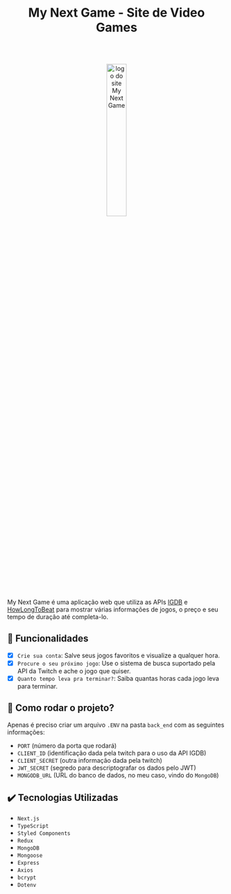 <h1 align="center">My Next Game - Site de Video Games</h1>


<br/>
<br/>

<p align="center">
  <img  
       width="30%" 
       src="https://user-images.githubusercontent.com/69987890/180659584-2e8cdf69-1285-4a47-a0a3-0bae656b94e9.png" 
       alt="logo do site My Next Game">
  </img>
</p>

<br/>
<br/>

My Next Game é uma aplicação web que utiliza as APIs <a href="https://api-docs.igdb.com/#about" target="_blank" rel="noreferrer">IGDB</a> e <a href="https://github.com/ckatzorke/howlongtobeat" target="_blank" rel="noreferrer">HowLongToBeat</a> para mostrar várias informações de jogos, o preço e seu tempo de duração até completa-lo.

## :hammer: Funcionalidades

- [x] `Crie sua conta`: Salve seus jogos favoritos e visualize a qualquer hora.
- [x] `Procure o seu próximo jogo`: Use o sistema de busca suportado pela API da Twitch e ache o jogo que quiser.
- [x] `Quanto tempo leva pra terminar?`: Saiba quantas horas cada jogo leva para terminar.

## :hammer: Como rodar o projeto?

 Apenas é preciso criar um arquivo `.ENV` na pasta `back_end` com as seguintes informações:
  
  - `PORT` (número da porta que rodará)
  - `CLIENT_ID` (identificação dada pela twitch para o uso da API IGDB)
  - `CLIENT_SECRET` (outra informação dada pela twitch)
  - `JWT_SECRET` (segredo para descriptografar os dados pelo JWT)
  - `MONGODB_URL` (URL do banco de dados, no meu caso, vindo do `MongoDB`)

## :heavy_check_mark: Tecnologias Utilizadas

- ``Next.js``
- ``TypeScript``
- ``Styled Components``
- ``Redux``
- ``MongoDB``
- ``Mongoose``
- ``Express``
- ``Axios``
- ``bcrypt``
- ``Dotenv``
